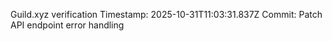 Guild.xyz verification
Timestamp: 2025-10-31T11:03:31.837Z
Commit: Patch API endpoint error handling